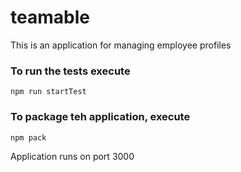 # teamable
This is an application for managing employee profiles

### To run the tests execute

    npm run startTest

### To package teh application, execute

    npm pack


Application runs on port 3000
